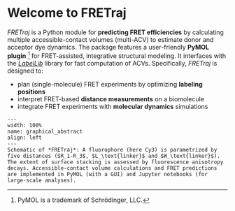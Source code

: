 # Welcome to FRETraj
*FRETraj* is a Python module for **predicting FRET efficiencies** by calculating multiple accessible-contact volumes (multi-ACV) to estimate donor and acceptor dye dynamics. The package features a user-friendly **PyMOL plugin** [^PyMOL] for FRET-assisted, integrative structural modeling. It interfaces with the [*LabelLib*](https://github.com/Fluorescence-Tools/LabelLib) library for fast computation of ACVs. Specifically, *FRETraj* is designed to:
- plan (single-molecule) FRET experiments by optimizing **labeling positions**
- interpret FRET-based **distance measurements** on a biomolecule
- integrate FRET experiments with **molecular dynamics** simulations

```{figure} images/graphical_abstract.png
---
width: 100%
name: graphical_abstract
align: left
---
Schematic of *FRETraj*: A fluorophore (here Cy3) is parametrized by five distances ($R_1-R_3$, $L_\text{linker}$ and $W_\text{linker}$). The extent of surface stacking is assessed by fluorescence anisotropy decays. Accessible-contact volume calculations and FRET predictions are implemented in PyMOL (with a GUI) and Jupyter notebooks (for large-scale analyses).
```


[^PyMOL]: PyMOL is a trademark of Schrödinger, LLC.
